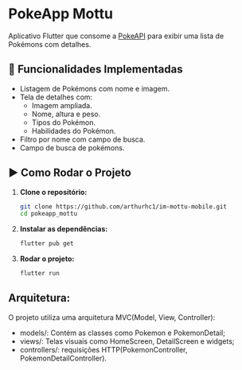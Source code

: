 # PokeApp Mottu

Aplicativo Flutter que consome a [PokeAPI](https://pokeapi.co) para exibir uma lista de Pokémons com detalhes.

## 📱 Funcionalidades Implementadas

- Listagem de Pokémons com nome e imagem.
- Tela de detalhes com:
  - Imagem ampliada.
  - Nome, altura e peso.
  - Tipos do Pokémon.
  - Habilidades do Pokémon.
- Filtro por nome com campo de busca.
- Campo de busca de pokémons.

## ▶️ Como Rodar o Projeto

1. **Clone o repositório:**

   ```bash
   git clone https://github.com/arthurhc1/im-mottu-mobile.git
   cd pokeapp_mottu

2. **Instalar as dependências:**

   ```bash
   flutter pub get
   
3. **Rodar o projeto:**

   ```bash
   flutter run

## **Arquitetura:**

   O projeto utiliza uma arquitetura MVC(Model, View, Controller):
   - models/: Contém as classes como Pokemon e PokemonDetail;
   - views/: Telas visuais como HomeScreen, DetailScreen e widgets;
   - controllers/: requisições HTTP(PokemonController, PokemonDetailController).
   
